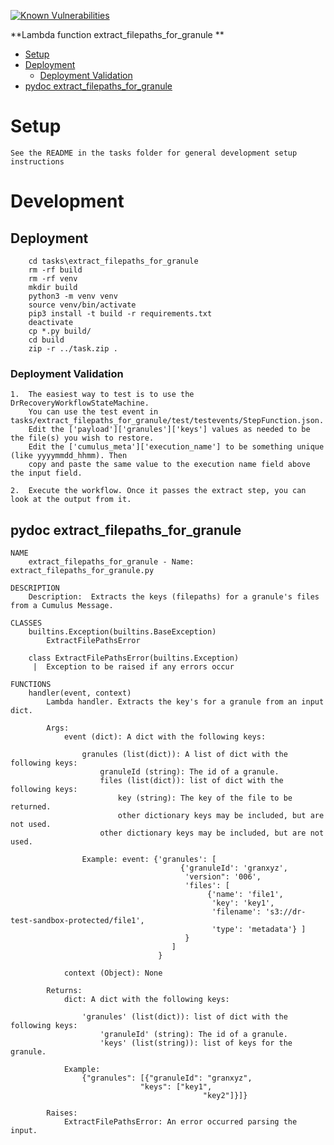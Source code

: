 [![Known Vulnerabilities](https://snyk.io/test/github/nasa/cumulus-orca/badge.svg?targetFile=tasks/extract_filepaths_for_granule/requirements.txt)](https://snyk.io/test/github/nasa/cumulus-orca?targetFile=tasks/extract_filepaths_for_granule/requirements.txt)

**Lambda function extract_filepaths_for_granule **

- [Setup](#setup)
- [Deployment](#deployment)
  * [Deployment Validation](#deployment-validation)
- [pydoc extract_filepaths_for_granule](#pydoc)

<a name="setup"></a>
# Setup
    See the README in the tasks folder for general development setup instructions

<a name="development"></a>
# Development

## Deployment
```
    cd tasks\extract_filepaths_for_granule
    rm -rf build
    rm -rf venv
    mkdir build
    python3 -m venv venv
    source venv/bin/activate
    pip3 install -t build -r requirements.txt
    deactivate
    cp *.py build/
    cd build
    zip -r ../task.zip .
```
<a name="deployment-validation"></a>
### Deployment Validation
```
1.  The easiest way to test is to use the DrRecoveryWorkflowStateMachine.
    You can use the test event in tasks/extract_filepaths_for_granule/test/testevents/StepFunction.json.
    Edit the ['payload']['granules']['keys'] values as needed to be the file(s) you wish to restore.
    Edit the ['cumulus_meta']['execution_name'] to be something unique (like yyyymmdd_hhmm). Then
    copy and paste the same value to the execution name field above the input field.
    
2.  Execute the workflow. Once it passes the extract step, you can look at the output from it.
```
<a name="pydoc"></a>
## pydoc extract_filepaths_for_granule
```
NAME
    extract_filepaths_for_granule - Name: extract_filepaths_for_granule.py

DESCRIPTION
    Description:  Extracts the keys (filepaths) for a granule's files from a Cumulus Message.

CLASSES
    builtins.Exception(builtins.BaseException)
        ExtractFilePathsError

    class ExtractFilePathsError(builtins.Exception)
     |  Exception to be raised if any errors occur
     
FUNCTIONS
    handler(event, context)
        Lambda handler. Extracts the key's for a granule from an input dict.

        Args:
            event (dict): A dict with the following keys:

                granules (list(dict)): A list of dict with the following keys:
                    granuleId (string): The id of a granule.
                    files (list(dict)): list of dict with the following keys:
                        key (string): The key of the file to be returned.
                        other dictionary keys may be included, but are not used.
                    other dictionary keys may be included, but are not used.

                Example: event: {'granules': [
                                      {'granuleId': 'granxyz',
                                       'version": '006',
                                       'files': [
                                            {'name': 'file1',
                                             'key': 'key1',
                                             'filename': 's3://dr-test-sandbox-protected/file1',
                                             'type': 'metadata'} ]
                                       }
                                    ]
                                 }

            context (Object): None

        Returns:
            dict: A dict with the following keys:

                'granules' (list(dict)): list of dict with the following keys:
                    'granuleId' (string): The id of a granule.
                    'keys' (list(string)): list of keys for the granule.

            Example:
                {"granules": [{"granuleId": "granxyz",
                             "keys": ["key1",
                                           "key2"]}]}

        Raises:
            ExtractFilePathsError: An error occurred parsing the input.
```
